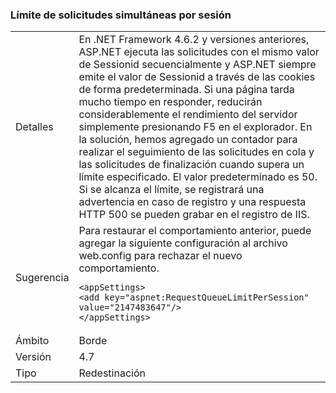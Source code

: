 ### <a name="throttle-concurrent-requests-per-session"></a>Límite de solicitudes simultáneas por sesión

|   |   |
|---|---|
|Detalles|En .NET Framework 4.6.2 y versiones anteriores, ASP.NET ejecuta las solicitudes con el mismo valor de Sessionid secuencialmente y ASP.NET siempre emite el valor de Sessionid a través de las cookies de forma predeterminada. Si una página tarda mucho tiempo en responder, reducirán considerablemente el rendimiento del servidor simplemente presionando F5 en el explorador. En la solución, hemos agregado un contador para realizar el seguimiento de las solicitudes en cola y las solicitudes de finalización cuando supera un límite especificado. El valor predeterminado es 50. Si se alcanza el límite, se registrará una advertencia en caso de registro y una respuesta HTTP 500 se pueden grabar en el registro de IIS.|
|Sugerencia|Para restaurar el comportamiento anterior, puede agregar la siguiente configuración al archivo web.config para rechazar el nuevo comportamiento.<pre><code class="language-xml">&lt;appSettings&gt;&#13;&#10;&lt;add key=&quot;aspnet:RequestQueueLimitPerSession&quot; value=&quot;2147483647&quot;/&gt;&#13;&#10;&lt;/appSettings&gt;&#13;&#10;</code></pre>|
|Ámbito|Borde|
|Versión|4.7|
|Tipo|Redestinación|

